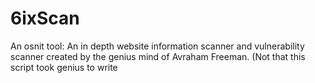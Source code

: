 # 6ixScan
An osnit tool: An in depth website information scanner and vulnerability scanner
created by the genius mind of Avraham Freeman. (Not that this script took genius to write

